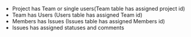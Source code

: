- Project has Team or single users(Team table has assigned project id)
- Team has Users (Users table has assigned Team id)
- Members has Issues (Issues table has assigned Members id)
- Issues has assigned statuses and comments
